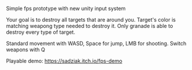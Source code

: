 Simple fps prototype with new unity input system

Your goal is to destroy all targets that are around you. Target's color is matching weapong type needed to destroy it. Only granade is able to destroy every type of target.

Standard movement with WASD, Space for jump, LMB for shooting.
Switch weapons with Q

Playable demo:
https://sadziak.itch.io/fps-demo
